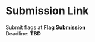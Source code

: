 # Submission Link
Submit flags at **[Flag Submission](https://docs.google.com/forms/d/e/1FAIpQLScGr0IHV0iYuDBk4vT4jPynGQNOvXEq13g7VgYSucIDGXw94Q/viewform?usp=header)** <br>
Deadline: **TBD**
